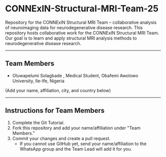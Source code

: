 # CONNExIN-Structural-MRI-Team-25
Repository for the CONNExIN Structural MRI Team – collaborative analysis of neuroimaging data for neurodegenerative disease research.
This repository hosts collaborative work for the CONNExIN Structural MRI Team.  
Our goal is to learn and apply structural MRI analysis methods to neurodegenerative disease research.

---

## Team Members

- Oluwapelumi Solagbade , Medical Student, Obafemi Awolowo University, Ile-Ife, Nigeria

(Add your name, affiliation, city, and country below)

---

## Instructions for Team Members

1. Complete the Git Tutorial.
2. Fork this repository and add your name/affiliation under "Team Members."
3. Commit your changes and create a pull request.
   - If you cannot use GitHub yet, send your name/affiliation to the WhatsApp group and the Team Lead will add it for you.

